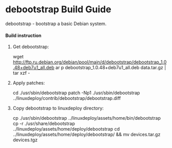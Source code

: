 debootstrap Build Guide
=======================

debootstrap - bootstrap a basic Debian system.

#### Build instruction ####

1) Get debootstrap: 

    wget http://ftp.ru.debian.org/debian/pool/main/d/debootstrap/debootstrap_1.0.48+deb7u1_all.deb
    ar p debootstrap_1.0.48+deb7u1_all.deb data.tar.gz | tar xzf -

2) Apply patches:

    cd ./usr/sbin/debootstrap
    patch -Np1 ./usr/sbin/debootstrap ../linuxdeploy/contrib/debootstrap/debootstrap.diff

3) Copy debootstrap to linuxdeploy directory:

    cp ./usr/sbin/debootstrap ../linuxdeploy/assets/home/bin/debootstrap
    cp -r ./usr/share/debootstrap ../linuxdeploy/assets/home/deploy/debootstrap
    cd ../linuxdeploy/assets/home/deploy/debootstrap/ && mv devices.tar.gz devices.tgz

